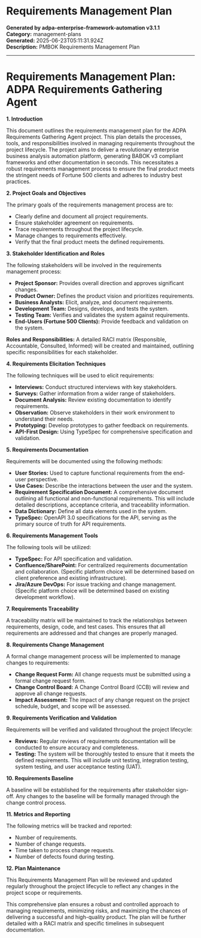 # Requirements Management Plan

**Generated by adpa-enterprise-framework-automation v3.1.1**  
**Category:** management-plans  
**Generated:** 2025-06-23T05:11:31.924Z  
**Description:** PMBOK Requirements Management Plan

---

# Requirements Management Plan: ADPA Requirements Gathering Agent

**1. Introduction**

This document outlines the requirements management plan for the ADPA Requirements Gathering Agent project.  This plan details the processes, tools, and responsibilities involved in managing requirements throughout the project lifecycle.  The project aims to deliver a revolutionary enterprise business analysis automation platform, generating BABOK v3 compliant frameworks and other documentation in seconds.  This necessitates a robust requirements management process to ensure the final product meets the stringent needs of Fortune 500 clients and adheres to industry best practices.

**2. Project Goals and Objectives**

The primary goals of the requirements management process are to:

* Clearly define and document all project requirements.
* Ensure stakeholder agreement on requirements.
* Trace requirements throughout the project lifecycle.
* Manage changes to requirements effectively.
* Verify that the final product meets the defined requirements.

**3. Stakeholder Identification and Roles**

The following stakeholders will be involved in the requirements management process:

* **Project Sponsor:** Provides overall direction and approves significant changes.
* **Product Owner:** Defines the product vision and prioritizes requirements.
* **Business Analysts:** Elicit, analyze, and document requirements.
* **Development Team:** Designs, develops, and tests the system.
* **Testing Team:** Verifies and validates the system against requirements.
* **End-Users (Fortune 500 Clients):** Provide feedback and validation on the system.

**Roles and Responsibilities:**  A detailed RACI matrix (Responsible, Accountable, Consulted, Informed) will be created and maintained, outlining specific responsibilities for each stakeholder.

**4. Requirements Elicitation Techniques**

The following techniques will be used to elicit requirements:

* **Interviews:** Conduct structured interviews with key stakeholders.
* **Surveys:** Gather information from a wider range of stakeholders.
* **Document Analysis:** Review existing documentation to identify requirements.
* **Observation:** Observe stakeholders in their work environment to understand their needs.
* **Prototyping:** Develop prototypes to gather feedback on requirements.
* **API-First Design:** Using TypeSpec for comprehensive specification and validation.

**5. Requirements Documentation**

Requirements will be documented using the following methods:

* **User Stories:**  Used to capture functional requirements from the end-user perspective.
* **Use Cases:** Describe the interactions between the user and the system.
* **Requirement Specification Document:** A comprehensive document outlining all functional and non-functional requirements.  This will include detailed descriptions, acceptance criteria, and traceability information.
* **Data Dictionary:** Define all data elements used in the system.
* **TypeSpec:** OpenAPI 3.0 specifications for the API, serving as the primary source of truth for API requirements.

**6. Requirements Management Tools**

The following tools will be utilized:

* **TypeSpec:** For API specification and validation.
* **Confluence/SharePoint:** For centralized requirements documentation and collaboration.  (Specific platform choice will be determined based on client preference and existing infrastructure).
* **Jira/Azure DevOps:** For issue tracking and change management. (Specific platform choice will be determined based on existing development workflow).

**7. Requirements Traceability**

A traceability matrix will be maintained to track the relationships between requirements, design, code, and test cases.  This ensures that all requirements are addressed and that changes are properly managed.

**8. Requirements Change Management**

A formal change management process will be implemented to manage changes to requirements:

* **Change Request Form:** All change requests must be submitted using a formal change request form.
* **Change Control Board:**  A Change Control Board (CCB) will review and approve all change requests.
* **Impact Assessment:**  The impact of any change request on the project schedule, budget, and scope will be assessed.

**9. Requirements Verification and Validation**

Requirements will be verified and validated throughout the project lifecycle:

* **Reviews:**  Regular reviews of requirements documentation will be conducted to ensure accuracy and completeness.
* **Testing:**  The system will be thoroughly tested to ensure that it meets the defined requirements.  This will include unit testing, integration testing, system testing, and user acceptance testing (UAT).

**10. Requirements Baseline**

A baseline will be established for the requirements after stakeholder sign-off.  Any changes to the baseline will be formally managed through the change control process.

**11. Metrics and Reporting**

The following metrics will be tracked and reported:

* Number of requirements.
* Number of change requests.
* Time taken to process change requests.
* Number of defects found during testing.


**12. Plan Maintenance**

This Requirements Management Plan will be reviewed and updated regularly throughout the project lifecycle to reflect any changes in the project scope or requirements.


This comprehensive plan ensures a robust and controlled approach to managing requirements, minimizing risks, and maximizing the chances of delivering a successful and high-quality product.  The plan will be further detailed with a RACI matrix and specific timelines in subsequent documentation.
